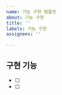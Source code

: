 ```yaml
---
name: 기능 구현 템플릿
about: 기능 구현
title: ''
labels: 기능 구현
assignees: ''

---
```


## 구현 기능
  
- [ ]
- [ ]
